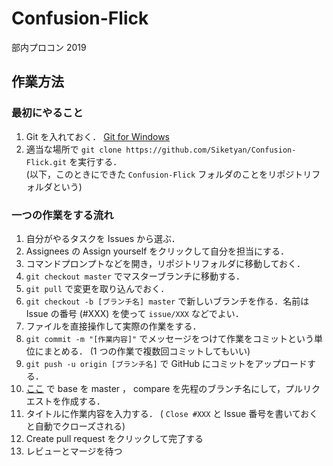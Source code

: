 # Confusion-Flick
部内プロコン 2019

## 作業方法

### 最初にやること
1. Git を入れておく． [Git for Windows](https://gitforwindows.org/)
1. 適当な場所で `git clone https://github.com/Siketyan/Confusion-Flick.git` を実行する．  
   (以下，このときにできた `Confusion-Flick` フォルダのことをリポジトリフォルダという)

### 一つの作業をする流れ
1. 自分がやるタスクを Issues から選ぶ．
1. Assignees の Assign yourself をクリックして自分を担当にする．
1. コマンドプロンプトなどを開き，リポジトリフォルダに移動しておく．
1. `git checkout master` でマスターブランチに移動する．
1. `git pull` で変更を取り込んでおく．
1. `git checkout -b [ブランチ名] master` で新しいブランチを作る．名前は Issue の番号 (#XXX) を使って `issue/XXX` などでよい．
1. ファイルを直接操作して実際の作業をする．
1. `git commit -m "[作業内容]"` でメッセージをつけて作業をコミットという単位にまとめる． (1 つの作業で複数回コミットしてもいい)
1. `git push -u origin [ブランチ名]` で GitHub にコミットをアップロードする．
1. [ここ](https://github.com/Siketyan/Confusion-Flick/compare) で base を master ， compare を先程のブランチ名にして，プルリクエストを作成する．
1. タイトルに作業内容を入力する． ( `Close #XXX` と Issue 番号を書いておくと自動でクローズされる)
1. Create pull request をクリックして完了する
1. レビューとマージを待つ
